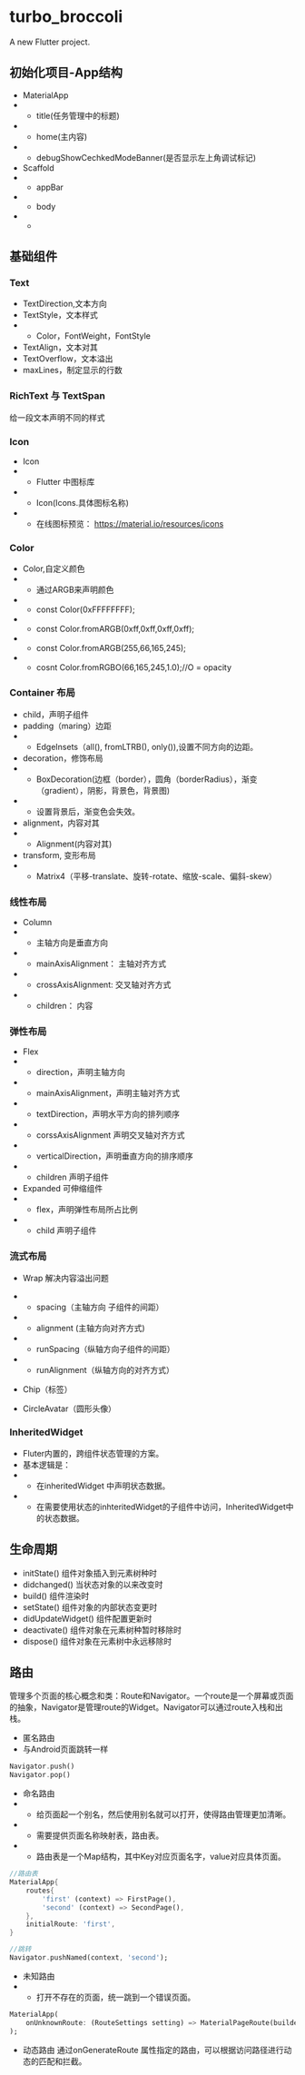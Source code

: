 # turbo_broccoli

A new Flutter project.

## 初始化项目-App结构
* MaterialApp
* * title(任务管理中的标题)
* * home(主内容)
* * debugShowCechkedModeBanner(是否显示左上角调试标记)
* Scaffold
* * appBar
* * body
* * 

## 基础组件
### Text
* TextDirection,文本方向
* TextStyle，文本样式
* * Color，FontWeight，FontStyle
* TextAlign，文本对其
* TextOverflow，文本溢出
* maxLines，制定显示的行数

### RichText 与 TextSpan
给一段文本声明不同的样式

### Icon
* Icon
* * Flutter 中图标库
* * Icon(Icons.具体图标名称)
* * 在线图标预览： https://material.io/resources/icons


### Color
* Color,自定义颜色
* * 通过ARGB来声明颜色
* * const Color(0xFFFFFFFF);
* * const Color.fromARGB(0xff,0xff,0xff,0xff);
* * const Color.fromARGB(255,66,165,245);
* * cosnt Color.fromRGBO(66,165,245,1.0);//O = opacity


### Container 布局
* child，声明子组件
* padding（maring）边距
* * EdgeInsets（all(), fromLTRB(), only()),设置不同方向的边距。
* decoration，修饰布局
* * BoxDecoration(边框（border），圆角（borderRadius），渐变（gradient），阴影，背景色，背景图)
* * 设置背景后，渐变色会失效。
* alignment，内容对其
* * Alignment(内容对其)
* transform, 变形布局
* * Matrix4（平移-translate、旋转-rotate、缩放-scale、偏斜-skew）

### 线性布局
* Column
* * 主轴方向是垂直方向
* * mainAxisAlignment： 主轴对齐方式
* * crossAxisAlignment: 交叉轴对齐方式
* * children： 内容

### 弹性布局
* Flex
* * direction，声明主轴方向
* * mainAxisAlignment，声明主轴对齐方式
* * textDirection，声明水平方向的排列顺序
* * corssAxisAlignment 声明交叉轴对齐方式
* * verticalDirection，声明垂直方向的排序顺序
* * children 声明子组件
* Expanded 可伸缩组件
* * flex，声明弹性布局所占比例
* * child 声明子组件

### 流式布局
* Wrap 解决内容溢出问题
* * spacing（主轴方向 子组件的间距）
* * alignment (主轴方向对齐方式)
* * runSpacing（纵轴方向子组件的间距）
* * runAlignment（纵轴方向的对齐方式）

* Chip（标签）
* CircleAvatar（圆形头像）

### InheritedWidget
* Fluter内置的，跨组件状态管理的方案。
* 基本逻辑是：
* * 在inheritedWidget 中声明状态数据。
* * 在需要使用状态的inhteritedWidget的子组件中访问，InheritedWidget中的状态数据。

## 生命周期
* initState() 组件对象插入到元素树种时
* didchanged() 当状态对象的以来改变时
* build() 组件渲染时
* setState() 组件对象的内部状态变更时
* didUpdateWidget() 组件配置更新时
* deactivate() 组件对象在元素树种暂时移除时
* dispose() 组件对象在元素树中永远移除时

## 路由
管理多个页面的核心概念和类：Route和Navigator。一个route是一个屏幕或页面的抽象，Navigator是管理route的Widget。Navigator可以通过route入栈和出栈。

* 匿名路由
* 与Android页面跳转一样
```dart
Navigator.push()
Navigator.pop()
```

* 命名路由
* * 给页面起一个别名，然后使用别名就可以打开，使得路由管理更加清晰。
* * 需要提供页面名称映射表，路由表。
* * 路由表是一个Map结构，其中Key对应页面名字，value对应具体页面。
```dart
//路由表
MaterialApp{
    routes{
        'first' (context) => FirstPage(),
        'second' (context) => SecondPage(),
    },
    initialRoute: 'first',
}

//跳转
Navigator.pushNamed(context, 'second');
```

* 未知路由
* * 打开不存在的页面，统一跳到一个错误页面。
```dart
MaterialApp(
    onUnknownRoute: (RouteSettings setting) => MaterialPageRoute(builder: (context) => UnknownPage()),
);
```

* 动态路由
通过onGenerateRoute 属性指定的路由，可以根据访问路径进行动态的匹配和拦截。

